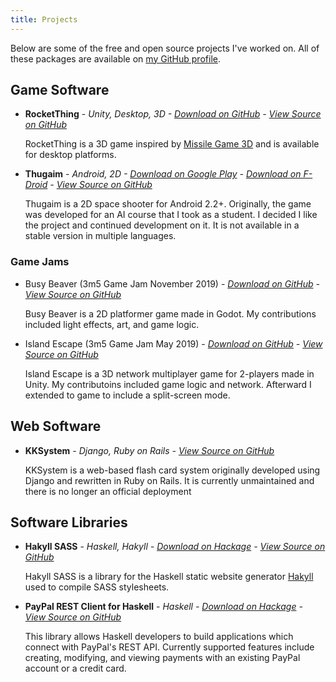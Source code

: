 ```yaml
---
title: Projects
---
```


Below are some of the free and open source projects I've worked on. All of these
packages are available on [my GitHub profile](https://github.com/meoblast001/).

## Game Software

- **RocketThing** - *Unity, Desktop, 3D - [Download on GitHub](https://github.com/meoblast001/RocketThing/releases) - [View Source on GitHub](https://github.com/meoblast001/RocketThing)*

  RocketThing is a 3D game inspired by
  [Missile Game 3D](https://www.albinoblacksheep.com/games/missilegame3d) and is
  available for desktop platforms.

- **Thugaim** - *Android, 2D - [Download on Google Play](https://play.google.com/store/apps/details?id=info.meoblast001.thugaim) - [Download on F-Droid](https://f-droid.org/repository/browse/?fdfilter=thugaim&fdid=info.meoblast001.thugaim) - [View Source on GitHub](https://github.com/meoblast001/thugaim)*

  Thugaim is a 2D space shooter for Android 2.2+. Originally, the game was
  developed for an AI course that I took as a student. I decided I like the
  project and continued development on it. It is not available in a stable
  version in multiple languages.

### Game Jams

- Busy Beaver (3m5 Game Jam November 2019) - *[Download on GitHub](https://github.com/Rittergit/GameJamMay2019/releases) - [View Source on GitHub](https://github.com/Rittergit/GameJamMay2019)*

  Busy Beaver is a 2D platformer game made in Godot. My contributions included
  light effects, art, and game logic.

- Island Escape (3m5 Game Jam May 2019) - *[Download on GitHub](https://github.com/meoblast001/3m5GameJamNovember2019/releases) - [View Source on GitHub](https://github.com/meoblast001/3m5GameJamNovember2019)*

  Island Escape is a 3D network multiplayer game for 2-players made in Unity.
  My contributoins included game logic and network. Afterward I extended to game
  to include a split-screen mode.

## Web Software

- **KKSystem** - *Django, Ruby on Rails - [View Source on GitHub](https://github.com/meoblast001/kksystem)*

  KKSystem is a web-based flash card system originally developed using Django and
  rewritten in Ruby on Rails. It is currently unmaintained and there is no longer
  an official deployment

## Software Libraries

- **Hakyll SASS** - *Haskell, Hakyll - [Download on Hackage](https://hackage.haskell.org/package/hakyll-sass) - [View Source on GitHub](https://github.com/meoblast001/hakyll-sass)*

  Hakyll SASS is a library for the Haskell static website generator
  [Hakyll](http://jaspervdj.be/hakyll/) used to compile SASS stylesheets.

- **PayPal REST Client for Haskell** - *Haskell - [Download on Hackage](https://hackage.haskell.org/package/paypal-rest-client) - [View Source on GitHub](https://github.com/meoblast001/paypal-rest-client)*

  This library allows Haskell developers to build applications which connect with
  PayPal's REST API. Currently supported features include creating, modifying, and
  viewing payments with an existing PayPal account or a credit card.
